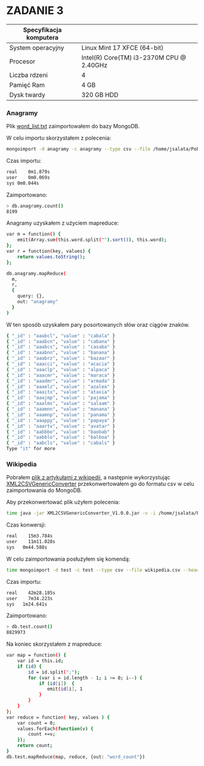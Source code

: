 ZADANIE 3
=====


|Specyfikacja komputera |                                         |
|-----------------------|-----------------------------------------|
| System operacyjny     | Linux Mint 17 XFCE (64-bit)             |
| Procesor              | Intel(R) Core(TM) i3-2370M CPU @ 2.40GHz|
| Liczba rdzeni         | 4                                       |
| Pamięć Ram            | 4 GB                                    |
| Dysk twardy           | 320 GB HDD                              |


### Anagramy

Plik [word_list.txt](http://wbzyl.inf.ug.edu.pl/nosql/doc/data/word_list.txt) zaimportowałem do bazy MongoDB.

W celu importu skorzystałem z polecenia:
```sh
mongoimport -d anagramy -c anagramy --type csv --file /home/jsalata/Pobrane/word_list.txt -f "words"
```

Czas importu:
```sh
real	0m1.879s
user	0m0.069s
sys	0m0.044s
```


Zaimportowano:
```sh
> db.anagramy.count()
8199
```

Anagramy uzyskałem z użyciem mapreduce:
```sh
var m = function() {
    emit(Array.sum(this.word.split("").sort()), this.word);
};
var r = function(key, values) {
    return values.toString();
};

db.anagramy.mapReduce(
  m,
  r,
  {
    query: {},
    out: "anagramy"
  }
)
```
W ten sposób uzyskałem pary posortowanych słów oraz ciągów znaków. 

```sh
{ "_id" : "aaabcl", "value" : "cabala" }
{ "_id" : "aaabcn", "value" : "cabana" }
{ "_id" : "aaabcs", "value" : "casaba" }
{ "_id" : "aaabnn", "value" : "banana" }
{ "_id" : "aaabrz", "value" : "bazaar" }
{ "_id" : "aaacci", "value" : "acacia" }
{ "_id" : "aaaclp", "value" : "alpaca" }
{ "_id" : "aaacmr", "value" : "maraca" }
{ "_id" : "aaadmr", "value" : "armada" }
{ "_id" : "aaaelz", "value" : "azalea" }
{ "_id" : "aaaitx", "value" : "ataxia" }
{ "_id" : "aaajmp", "value" : "pajama" }
{ "_id" : "aaalms", "value" : "salaam" }
{ "_id" : "aaamnn", "value" : "manana" }
{ "_id" : "aaamnp", "value" : "panama" }
{ "_id" : "aaappy", "value" : "papaya" }
{ "_id" : "aaartv", "value" : "avatar" }
{ "_id" : "aabbbo", "value" : "baobab" }
{ "_id" : "aabblo", "value" : "balboa" }
{ "_id" : "aabcls", "value" : "cabals" }
Type "it" for more
```

### Wikipedia

Pobrałem [plik z artykułami z wikipedii](http://dumps.wikimedia.org/plwiki/latest/plwiki-latest-pages-articles-multistream.xml.bz2), a następnie wykorzystując [XML2CSVGenericConverter](http://sourceforge.net/projects/xml2csvgenericconverter/files/?source=navbar) przekonwertowałem go do formatu csv w celu zaimportowania do MongoDB.

Aby przekonwertować plik użyłem polecenia:
```sh
time java -jar XML2CSVGenericConverter_V1.0.0.jar -v -i /home/jsalata/Pobrane/wikipedia.xml -o /home/
```

Czas konwersji:
```sh
real	15m3.784s
user	11m11.028s
sys	  0m44.588s
```

W celu zaimportowania posłużyłem się komendą:
```sh
time mongoimport -d test -c test --type csv --file wikipedia.csv --headerline --ignoreBlanks
```

Czas importu:
```sh
real	42m28.185s
user	7m34.223s
sys	  1m24.641s
```

Zaimportowano:
```sh
> db.test.count()
8829973
```


Na koniec skorzystałem z mapreduce:
```sh
var map = function() {  
    var id = this.id;
    if (id) { 
        id = id.split(";"); 
        for (var i = id.length - 1; i >= 0; i--) {
            if (id[i])  {    
               emit(id[i], 1
            }
        }
    }
};
var reduce = function( key, values ) {    
    var count = 0;    
    values.forEach(function(v) {            
        count +=v;    
    });
    return count;
}
db.test.mapReduce(map, reduce, {out: "word_count"})
```


